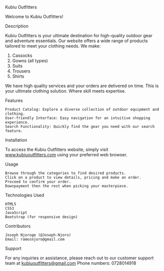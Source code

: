 Kubiu Outfitters

Welcome to Kubiu Outfitters!

Description

Kubiu Outfitters is your ultimate destination for high-quality outdoor gear and adventure essentials. Our website offers a wide range of products tailored to meet your clothing needs. 
We make:
1. Cassocks
2. Gowns (all types)
3. Suits
4. Trousers
5. Shirts

We have high quality services and your orders are delivered on time. 
This is your ultimate clothing solution. Where skill meets expertise.

Features

    Product Catalog: Explore a diverse collection of outdoor equipment and clothing.
    User-friendly Interface: Easy navigation for an intuitive shopping experience.
    Search Functionality: Quickly find the gear you need with our search feature.

Installation

To access the Kubiu Outfitters website, simply visit www.kubiuoutfitters.com using your preferred web browser.

Usage

    Browse through the categories to find desired products.
    Click on a product to view details, pricing and make an order.
    Proceed to confirm your order.
    Downpayment then the rest when picking your masterpiece.

Technologies Used

    HTML5
    CSS3
    JavaScript
    Bootstrap (for responsive design)

Contributors

    Joseph Njoroge (@Joseph-Njoro)
    Email: ramosnjoro@gmail.com

Support

For any inquiries or assistance, please reach out to our customer support team at kubiuoutfitters@gmail.com
Phone numbers: 0728014918
